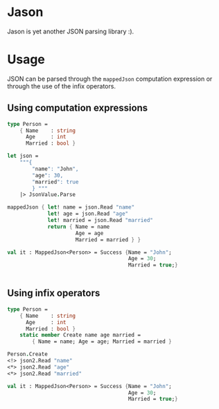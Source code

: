 # Jason
Jason is yet another JSON parsing library :). 

# Usage

JSON can be parsed through the `mappedJson` computation expression or through the use of the infix operators.

## Using computation expressions

```fsharp
type Person =
    { Name    : string
      Age     : int
      Married : bool }

let json =
    """{
        "name": "John",
        "age": 30,
        "married": true 
        } """
    |> JsonValue.Parse

mappedJson { let! name = json.Read "name"
             let! age = json.Read "age"
             let! married = json.Read "married"
             return { Name = name
                      Age = age
                      Married = married } }

val it : MappedJson<Person> = Success {Name = "John";
                                       Age = 30;
                                       Married = true;}
  
```

## Using infix operators

```fsharp
type Person =
    { Name    : string
      Age     : int
      Married : bool }
    static member Create name age married =
        { Name = name; Age = age; Married = married }

Person.Create
<!> json2.Read "name"
<*> json2.Read "age"
<*> json2.Read "married"

val it : MappedJson<Person> = Success {Name = "John";
                                       Age = 30;
                                       Married = true;}

```

